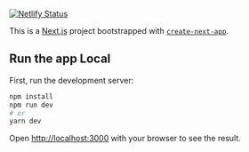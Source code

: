 [![Netlify Status](https://api.netlify.com/api/v1/badges/9cb453a3-f0a2-4497-91df-1bba8dd1c181/deploy-status)](https://app.netlify.com/sites/about-hendry/deploys)

This is a [Next.js](https://nextjs.org/) project bootstrapped with [`create-next-app`](https://github.com/vercel/next.js/tree/canary/packages/create-next-app).

## Run the app Local

First, run the development server:

```bash
npm install
npm run dev
# or
yarn dev
```

Open [http://localhost:3000](http://localhost:3000) with your browser to see the result.
